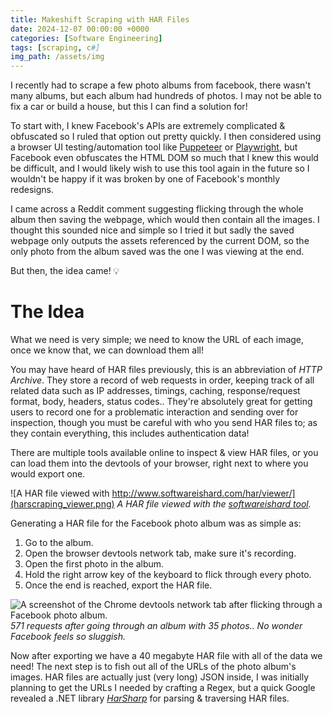 ```yaml
---
title: Makeshift Scraping with HAR Files
date: 2024-12-07 00:00:00 +0000
categories: [Software Engineering]
tags: [scraping, c#]
img_path: /assets/img
---
```

I recently had to scrape a few photo albums from facebook, there wasn't many albums, but each album had hundreds of photos. I may not be able to fix a car or build a house, but this I can find a solution for!

To start with, I knew Facebook's APIs are extremely complicated & obfuscated so I ruled that option out pretty quickly. I then considered using a browser UI testing/automation tool like [Puppeteer](https://pptr.dev/) or [Playwright](https://playwright.dev/), but Facebook even obfuscates the HTML DOM so much that I knew this would be difficult, and I would likely wish to use this tool again in the future so I wouldn't be happy if it was broken by one of Facebook's monthly redesigns.

I came across a Reddit comment suggesting flicking through the whole album then saving the webpage, which would then contain all the images. I thought this sounded nice and simple so I tried it but sadly the saved webpage only outputs the assets referenced by the current DOM, so the only photo from the album saved was the one I was viewing at the end.

But then, the idea came! 💡

# The Idea
What we need is very simple; we need to know the URL of each image, once we know that, we can download them all!

You may have heard of HAR files previously, this is an abbreviation of *HTTP Archive*. They store a record of web requests in order, keeping track of all related data such as IP addresses, timings, caching, response/request format, body, headers, status codes.. They're absolutely great for getting users to record one for a problematic interaction and sending over for inspection, though you must be careful with who you send HAR files to; as they contain everything, this includes authentication data!

There are multiple tools available online to inspect & view HAR files, or you can load them into the devtools of your browser, right next to where you would export one.

![A HAR file viewed with http://www.softwareishard.com/har/viewer/](harscraping_viewer.png)
_A HAR file viewed with the [softwareishard tool](http://www.softwareishard.com/har/viewer/)._

Generating a HAR file for the Facebook photo album was as simple as:
1. Go to the album.
2. Open the browser devtools network tab, make sure it's recording.
3. Open the first photo in the album.
4. Hold the right arrow key of the keyboard to flick through every photo.
5. Once the end is reached, export the HAR file.

![A screenshot of the Chrome devtools network tab after flicking through a Facebook photo album.](harscraping_devtools.png)
_571 requests after going through an album with 35 photos.. No wonder Facebook feels so sluggish._

Now after exporting we have a 40 megabyte HAR file with all of the data we need! The next step is to fish out all of the URLs of the photo album's images.
HAR files are actually just (very long) JSON inside, I was initially planning to get the URLs I needed by crafting a Regex, but a quick Google revealed a .NET library *[HarSharp](https://github.com/giacomelli/HarSharp)* for parsing & traversing HAR files.
